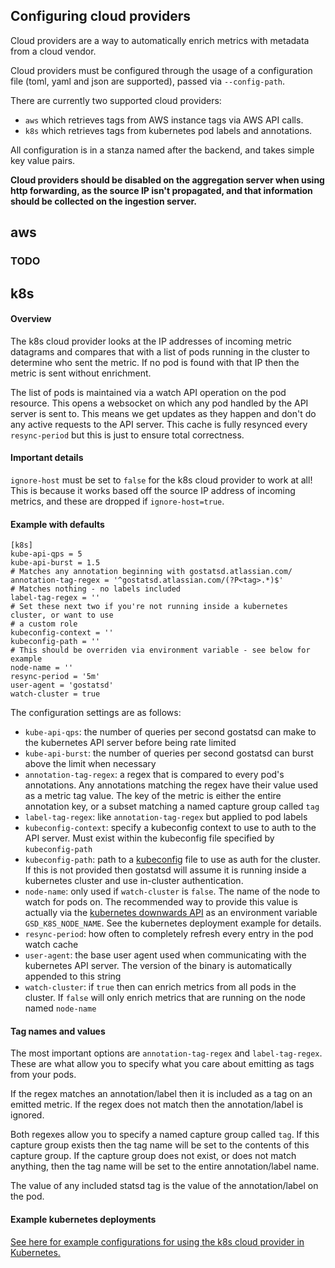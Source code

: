 Configuring cloud providers
--------------------
Cloud providers are a way to automatically enrich metrics with metadata from a cloud vendor.

Cloud providers must be configured through the usage of a configuration file (toml, yaml and json are supported), passed via
`--config-path`.

There are currently two supported cloud providers:

* `aws` which retrieves tags from AWS instance tags via AWS API calls.
* `k8s` which retrieves tags from kubernetes pod labels and annotations.

All configuration is in a stanza named after the backend, and takes simple key value pairs.

**Cloud providers should be disabled on the aggregation server when using http forwarding, as the source IP isn't
propagated, and that information should be collected on the ingestion server.**

aws
---
### TODO

k8s
---
#### Overview

The k8s cloud provider looks at the IP addresses of incoming metric datagrams and compares that with a list of pods
running in the cluster to determine who sent the metric. If no pod is found with that IP then the metric is sent without
enrichment.

The list of pods is maintained via a watch API operation on the pod resource. This opens a websocket on which any pod
handled by the API server is sent to. This means we get updates as they happen and don't do any active requests to
the API server. This cache is fully resynced every `resync-period` but this is just to ensure total correctness.

#### Important details

`ignore-host` must be set to `false` for the k8s cloud provider to work at all! This is because it works based off the
source IP address of incoming metrics, and these are dropped if `ignore-host=true`.

#### Example with defaults

```$toml
[k8s]
kube-api-qps = 5
kube-api-burst = 1.5
# Matches any annotation beginning with gostatsd.atlassian.com/
annotation-tag-regex = '^gostatsd.atlassian.com/(?P<tag>.*)$'
# Matches nothing - no labels included
label-tag-regex = ''
# Set these next two if you're not running inside a kubernetes cluster, or want to use
# a custom role
kubeconfig-context = ''
kubeconfig-path = ''
# This should be overriden via environment variable - see below for example
node-name = ''
resync-period = '5m'
user-agent = 'gostatsd'
watch-cluster = true
```

The configuration settings are as follows:
- `kube-api-qps`: the number of queries per second gostatsd can make to the kubernetes API server before being rate limited
- `kube-api-burst`: the number of queries per second gostatsd can burst above the limit when necessary
- `annotation-tag-regex`: a regex that is compared to every pod's annotations. Any annotations matching the
regex have their value used as a metric tag value. The key of the metric is either the entire annotation key, or a subset
matching a named capture group called `tag`
- `label-tag-regex`: like `annotation-tag-regex` but applied to pod labels
- `kubeconfig-context`: specify a kubeconfig context to use to auth to the API server. Must exist within the kubeconfig
file specified by `kubeconfig-path`
- `kubeconfig-path`: path to a [kubeconfig](https://kubernetes.io/docs/tasks/access-application-cluster/configure-access-multiple-clusters/)
file to use as auth for the cluster. If this is not provided then gostatsd will assume it is running inside a kubernetes
cluster and use in-cluster authentication.
- `node-name`: only used if `watch-cluster` is `false`. The name of the node to watch for pods on. The recommended way
to provide this value is actually via the
[kubernetes downwards API](https://kubernetes.io/docs/tasks/inject-data-application/environment-variable-expose-pod-information/)
as an environment variable `GSD_K8S_NODE_NAME`. See the kubernetes deployment example for details.
- `resync-period`: how often to completely refresh every entry in the pod watch cache
- `user-agent`: the base user agent used when communicating with the kubernetes API server. The version of the binary
is automatically appended to this string
- `watch-cluster`: if `true` then can enrich metrics from all pods in the cluster. If `false` will only enrich metrics
that are running on the node named `node-name`

#### Tag names and values

The most important options are `annotation-tag-regex` and `label-tag-regex`. These are what allow you to specify what
you care about emitting as tags from your pods.

If the regex matches an annotation/label then it is included as a tag on an emitted metric. If the regex does not match
then the annotation/label is ignored.

Both regexes allow you to specify a named capture group called `tag`. If this capture group exists then the tag name
will be set to the contents of this capture group. If the capture group does not exist, or does not match anything,
then the tag name will be set to the entire annotation/label name.

The value of any included statsd tag is the value of the annotation/label on the pod.

#### Example kubernetes deployments

[See here for example configurations for using the k8s cloud provider in Kubernetes.](examples/cloudproviders/k8s/K8S.md)
